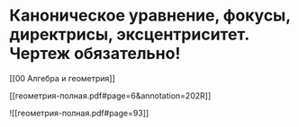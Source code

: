 # Каноническое уравнение, фокусы, директрисы, эксцентриситет. Чертеж обязательно!

[[00 Алгебра и геометрия]]

[[геометрия-полная.pdf#page=6&annotation=202R]]

![[геометрия-полная.pdf#page=93]]
